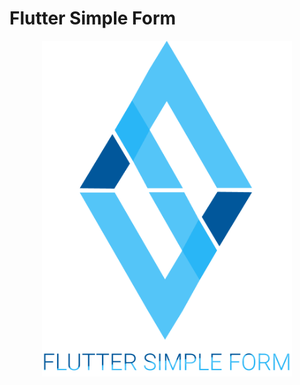 # Flutter Simple Form

<p align="center">
<img src="https://github.com/Naboska/flutter_simple_form/blob/main/github/logo.png" width="400">
</p>
